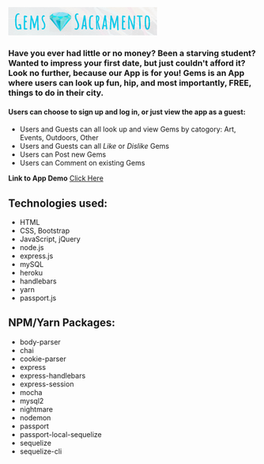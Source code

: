 ![Gem Logo](/public/assets/images/gemSac.png) 

### Have you ever had little or no money? Been a starving student? Wanted to impress your first date, but just couldn't afford it? Look no further, because our App is for you! Gems is an App where users can look up fun, hip, and most importantly, FREE, things to do in their city. 
#### Users can choose to sign up and log in, or just view the app as a guest:
* Users and Guests can all look up and view Gems by catogory: Art, Events, Outdoors, Other
* Users and Guests can all *Like* or *Dislike* Gems 
* Users can Post new Gems 
* Users can Comment on existing Gems

**Link to App Demo** 
[Click Here](https://salty-dusk-63222.herokuapp.com/gems/all)

## Technologies used: 
* HTML
* CSS, Bootstrap
* JavaScript, jQuery
* node.js
* express.js
* mySQL
* heroku 
* handlebars 
* yarn 
* passport.js 

## NPM/Yarn Packages: 
* body-parser
* chai
* cookie-parser
* express
* express-handlebars 
* express-session
* mocha
* mysql2
* nightmare
* nodemon
* passport 
* passport-local-sequelize
* sequelize
* sequelize-cli
